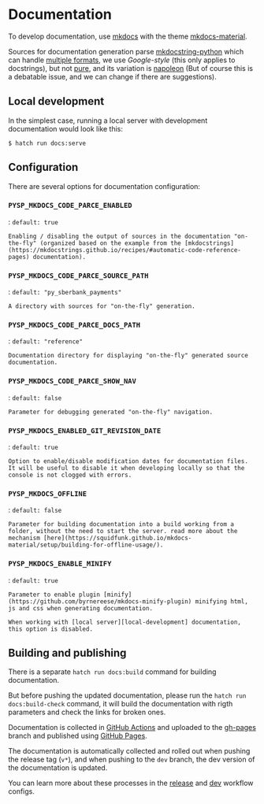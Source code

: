# Documentation

To develop documentation, use [mkdocs](https://www.mkdocs.org/) with the theme [mkdocs-material](https://squidfunk.github.io/mkdocs-material/).

Sources for documentation generation parse [mkdocstring-python](https://mkdocstrings.github.io/python/) which can handle [multiple formats](https://mkdocstrings.github.io/python/usage/configuration/docstrings/#docstring_style), we use _Google-style_ (this only applies to docstrings), but not [pure](https://google.github.io/styleguide/pyguide.html#38-comments-and-docstrings), and its variation is [napoleon](https://sphinxcontrib-napoleon.readthedocs.io/en/latest/example_google.html) (But of course this is a debatable issue, and we can change if there are suggestions).


## Local development

In the simplest case, running a local server with development documentation would look like this:

```console
$ hatch run docs:serve
```


## Configuration

There are several options for documentation configuration:


### `PYSP_MKDOCS_CODE_PARCE_ENABLED`

:	`default: true`

	Enabling / disabling the output of sources in the documentation "on-the-fly" (organized based on the example from the [mkdocstrings](https://mkdocstrings.github.io/recipes/#automatic-code-reference-pages) documentation).


### `PYSP_MKDOCS_CODE_PARCE_SOURCE_PATH`

:	`default: "py_sberbank_payments"`

	A directory with sources for "on-the-fly" generation.


### `PYSP_MKDOCS_CODE_PARCE_DOCS_PATH`

:	`default: "reference"`

	Documentation directory for displaying "on-the-fly" generated source documentation.


### `PYSP_MKDOCS_CODE_PARCE_SHOW_NAV`

:	`default: false`

	Parameter for debugging generated "on-the-fly" navigation.


### `PYSP_MKDOCS_ENABLED_GIT_REVISION_DATE`

:	`default: true`

	Option to enable/disable modification dates for documentation files. It will be useful to disable it when developing locally so that the console is not clogged with errors.


### `PYSP_MKDOCS_OFFLINE`

:	`default: false`

	Parameter for building documentation into a build working from a folder, without the need to start the server. read more about the mechanism [here](https://squidfunk.github.io/mkdocs-material/setup/building-for-offline-usage/).


### `PYSP_MKDOCS_ENABLE_MINIFY`

:	`default: true`

	Parameter to enable plugin [minify](https://github.com/byrnereese/mkdocs-minify-plugin) minifying html, js and css when generating documentation.

	When working with [local server][local-development] documentation, this option is disabled.


## Building and publishing

There is a separate `hatch run docs:build` command for building documentation.

But before pushing the updated documentation, please run the `hatch run docs:build-check` command, it will build the documentation with rigth parameters and check the links for broken ones.

Documentation is collected in [GitHub Actions](https://docs.github.com/en/actions) and uploaded to the [gh-pages](https://github.com/gocream/py_sberbank_payments/tree/gh-pages) branch and published using [GitHub Pages](https://pages.github.com/).

The documentation is automatically collected and rolled out when pushing the release tag (`v*`), and when pushing to the `dev` branch, the dev version of the documentation is updated.

You can learn more about these processes in the [release](https://github.com/gocream/py_sberbank_payments/blob/master/.github/workflows/mkdocs-release.yml) and [dev](https://github.com/gocream/py_sberbank_payments/blob/master/.github/workflows/mkdocs-dev.yml) workflow configs.
